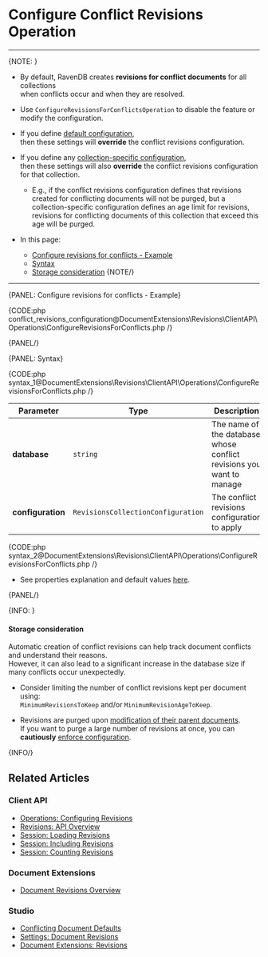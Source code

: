 ﻿# Configure Conflict Revisions Operation

---

{NOTE: }

* By default, RavenDB creates **revisions for conflict documents** for all collections  
  when conflicts occur and when they are resolved.  

* Use `ConfigureRevisionsForConflictsOperation` to disable the feature or modify the configuration. 

* If you define [default configuration](../../../../studio/database/settings/document-revisions#define-default-configuration),  
  then these settings will **override** the conflict revisions configuration.  

* If you define any [collection-specific configuration](../../../../studio/database/settings/document-revisions#define-collection-specific-configuration),  
  then these settings will also **override** the conflict revisions configuration for that collection.  
   * E.g., if the conflict revisions configuration defines that revisions created for conflicting documents will not be purged, 
     but a collection-specific configuration defines an age limit for revisions,  
     revisions for conflicting documents of this collection that exceed this age will be purged.  

* In this page:  
  * [Configure revisions for conflicts - Example](../../../../document-extensions/revisions/client-api/operations/conflict-revisions-configuration#configure-revisions-for-conflicts---example)
  * [Syntax](../../../../document-extensions/revisions/client-api/operations/conflict-revisions-configuration#syntax)
  * [Storage consideration](../../../../document-extensions/revisions/client-api/operations/conflict-revisions-configuration#storage-consideration)
{NOTE/}

---

{PANEL: Configure revisions for conflicts - Example}

{CODE:php conflict_revisions_configuration@DocumentExtensions\Revisions\ClientAPI\Operations\ConfigureRevisionsForConflicts.php /}

{PANEL/}

{PANEL: Syntax} 

{CODE:php syntax_1@DocumentExtensions\Revisions\ClientAPI\Operations\ConfigureRevisionsForConflicts.php /}

| Parameter | Type | Description |
| - | - | - |
| **database** | `string` | The name of the database whose conflict revisions you want to manage |
| **configuration** | `RevisionsCollectionConfiguration` | The conflict revisions configuration to apply |

{CODE:php syntax_2@DocumentExtensions\Revisions\ClientAPI\Operations\ConfigureRevisionsForConflicts.php /}

* See properties explanation and default values [here](../../../../document-extensions/revisions/client-api/operations/configure-revisions#revisions-collection-configuration-object).

{PANEL/}

{INFO: }

#### Storage consideration 

Automatic creation of conflict revisions can help track document conflicts and understand their reasons.  
However, it can also lead to a significant increase in the database size if many conflicts occur unexpectedly.  

* Consider limiting the number of conflict revisions kept per document using:  
  `MinimumRevisionsToKeep` and/or `MinimumRevisionAgeToKeep`.  

* Revisions are purged upon [modification of their parent documents](../../../../document-extensions/revisions/overview#revisions-configuration-execution).  
  If you want to purge a large number of revisions at once, you can **cautiously** [enforce configuration](../../../../studio/database/settings/document-revisions#enforce-configuration).  

{INFO/}

## Related Articles

### Client API

* [Operations: Configuring Revisions](../../../../document-extensions/revisions/client-api/operations/configure-revisions)  
* [Revisions: API Overview](../../../../document-extensions/revisions/client-api/overview)  
* [Session: Loading Revisions](../../../../document-extensions/revisions/client-api/session/loading)  
* [Session: Including Revisions](../../../../document-extensions/revisions/client-api/session/including)  
* [Session: Counting Revisions](../../../../document-extensions/revisions/client-api/session/counting)  

### Document Extensions

* [Document Revisions Overview](../../../../document-extensions/revisions/overview)  

### Studio

* [Conflicting Document Defaults](../../../../studio/database/settings/document-revisions#editing-the-conflicting-document-defaults)  
* [Settings: Document Revisions](../../../../studio/database/settings/document-revisions)  
* [Document Extensions: Revisions](../../../../studio/database/document-extensions/revisions)  
